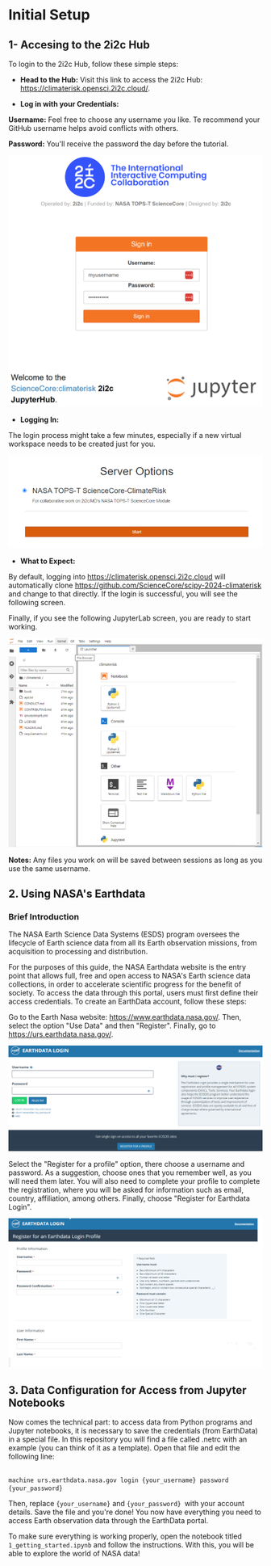 # Initial Setup 

## 1- Accesing to the 2i2c Hub
To login to the 2i2c Hub, follow these simple steps:

* **Head to the Hub:** Visit this link to access the 2i2c Hub: https://climaterisk.opensci.2i2c.cloud/.

* **Log in with your Credentials:**

**Username:** Feel free to choose any username you like.  Te recommend your GitHub username helps avoid conflicts with others.

**Password:** You'll receive the password the day before the tutorial.


![2i2c_login](../assets/2i2c_login.png)


* **Logging In:**

The login process might take a few minutes, especially if a new virtual workspace needs to be created just for you. 


![start_server2](../assets/start_server.png)


* **What to Expect:**

By default,  logging into https://climaterisk.opensci.2i2c.cloud will automatically clone https://github.com/ScienceCore/scipy-2024-climaterisk and change to that directly. If the login is successful, you will see the following screen. 

Finally, if you see the following JupyterLab screen, you are ready to start working.


![work_environment_jupyter_lab](../assets/work_environment_jupyter_lab.png) 

**Notes:** Any files you work on will be saved between sessions as long as you use the same username.




## 2. Using NASA's Earthdata

### Brief Introduction

The NASA Earth Science Data Systems (ESDS) program oversees the lifecycle of Earth science data from all its Earth observation missions, from acquisition to processing and distribution.

For the purposes of this guide, the NASA Earthdata website is the entry point that allows full, free and open access to NASA's Earth science data collections, in order to accelerate scientific progress for the benefit of society. To access the data through this portal, users must first define their access credentials. To create an EarthData account, follow these steps:

Go to the Earth Nasa website: https://www.earthdata.nasa.gov/. Then, select the option "Use Data" and then "Register". Finally, go to https://urs.earthdata.nasa.gov/.

![earthdata_login](../assets/earthdata_login.png) 

Select the "Register for a profile" option, there choose a username and password. As a suggestion, choose ones that you remember well, as you will need them later. You will also need to complete your profile to complete the registration, where you will be asked for information such as email, country, affiliation, among others. Finally, choose "Register for Earthdata Login".

![earthdata_profile](../assets/earthdata_profile2.png) 

## 3. Data Configuration for Access from Jupyter Notebooks


Now comes the technical part: to access data from Python programs and Jupyter notebooks, it is necessary to save the credentials (from EarthData) in a special file. In this repository you will find a file called .netrc with an example (you can think of it as a template). Open that file and edit the following line:
```

machine urs.earthdata.nasa.gov login {your_username} password {your_password}
```

Then, replace `{your_username}` and `{your_password} `with your account details. Save the file and you're done! You now have everything you need to access Earth observation data through the EarthData portal. ️

To make sure everything is working properly, open the notebook titled `1_getting_started.ipynb` and follow the instructions. With this, you will be able to explore the world of NASA data!




